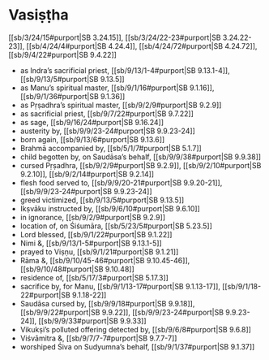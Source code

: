 # Vasiṣṭha

[[sb/3/24/15#purport|SB 3.24.15]], [[sb/3/24/22-23#purport|SB 3.24.22-23]], [[sb/4/24/4#purport|SB 4.24.4]], [[sb/4/24/72#purport|SB 4.24.72]], [[sb/9/4/22#purport|SB 9.4.22]]

* as Indra’s sacrificial priest, [[sb/9/13/1-4#purport|SB 9.13.1-4]], [[sb/9/13/5#purport|SB 9.13.5]]
* as Manu’s spiritual master, [[sb/9/1/16#purport|SB 9.1.16]], [[sb/9/1/36#purport|SB 9.1.36]]
* as Pṛṣadhra’s spiritual master, [[sb/9/2/9#purport|SB 9.2.9]]
* as sacrificial priest, [[sb/9/7/22#purport|SB 9.7.22]]
* as sage, [[sb/9/16/24#purport|SB 9.16.24]]
* austerity by, [[sb/9/9/23-24#purport|SB 9.9.23-24]]
* born again, [[sb/9/13/6#purport|SB 9.13.6]]
* Brahmā accompanied by, [[sb/5/1/7#purport|SB 5.1.7]]
* child begotten by, on Saudāsa’s behalf, [[sb/9/9/38#purport|SB 9.9.38]]
* cursed Pṛṣadhra, [[sb/9/2/9#purport|SB 9.2.9]], [[sb/9/2/10#purport|SB 9.2.10]], [[sb/9/2/14#purport|SB 9.2.14]]
* flesh food served to, [[sb/9/9/20-21#purport|SB 9.9.20-21]], [[sb/9/9/23-24#purport|SB 9.9.23-24]]
* greed victimized, [[sb/9/13/5#purport|SB 9.13.5]]
* Ikṣvāku instructed by, [[sb/9/6/10#purport|SB 9.6.10]]
* in ignorance, [[sb/9/2/9#purport|SB 9.2.9]]
* location of, on Śiśumāra, [[sb/5/23/5#purport|SB 5.23.5]]
* Lord blessed, [[sb/9/1/22#purport|SB 9.1.22]]
* Nimi &, [[sb/9/13/1-5#purport|SB 9.13.1-5]]
* prayed to Viṣṇu, [[sb/9/1/21#purport|SB 9.1.21]]
* Rāma &, [[sb/9/10/45-46#purport|SB 9.10.45-46]], [[sb/9/10/48#purport|SB 9.10.48]]
* residence of, [[sb/5/17/3#purport|SB 5.17.3]]
* sacrifice by, for Manu, [[sb/9/1/13-17#purport|SB 9.1.13-17]], [[sb/9/1/18-22#purport|SB 9.1.18-22]]
* Saudāsa cursed by, [[sb/9/9/18#purport|SB 9.9.18]], [[sb/9/9/22#purport|SB 9.9.22]], [[sb/9/9/23-24#purport|SB 9.9.23-24]], [[sb/9/9/33#purport|SB 9.9.33]]
* Vikukṣi’s polluted offering detected by, [[sb/9/6/8#purport|SB 9.6.8]]
* Viśvāmitra &, [[sb/9/7/7-7#purport|SB 9.7.7-7]]
* worshiped Śiva on Sudyumna’s behalf, [[sb/9/1/37#purport|SB 9.1.37]]
